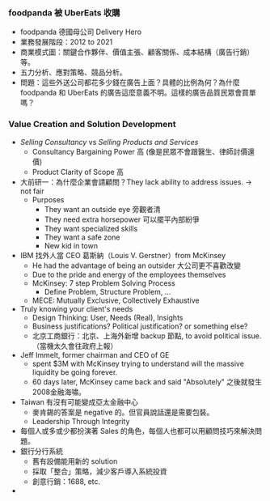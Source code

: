 
### foodpanda 被 UberEats 收購

* foodpanda 德國母公司 Delivery Hero
* 業務發展階段：2012 to 2021
* 商業模式圖：關鍵合作夥伴、價值主張、顧客關係、成本結構（廣告行銷）等。
* 五力分析、應對策略、競品分析。
* 問題：這些外送公司都花多少錢在廣告上面？具體的比例為何？為什麼 foodpanda 和 UberEats 的廣告這麼意義不明。這樣的廣告品質民眾會買單嗎？

### Value Creation and Solution Development

* *Selling Consultancy* vs *Selling Products and Services*
	* Consultancy Bargaining Power 高 (像是民眾不會跟醫生、律師討價還價)
	* Product Clarity of Scope 高
* 大前研一：為什麼企業會請顧問？They lack ability to address issues. -> not fair
	* Purposes
		* They want an outside eye 旁觀者清
		* They need extra horsepower 可以擺平內部紛爭
		* They want specialized skills 
		* They want a safe zone
		* New kid in town
* IBM 找外人當 CEO 葛斯納（Louis V. Gerstner）from McKinsey
	* He had the advantage of being an outsider 大公司更不喜歡改變
	* Due to the pride and energy of the employees themselves
	* McKinsey: 7 step Problem Solving Process
		* Define Problem, Structure Problem, ...
	* MECE: Mutually Exclusive, Collectively Exhaustive
* Truly knowing your client's needs
	* Design Thinking: User, Needs (Real), Insights
	* Business justifications? Political justification? or something else?
	* 北京工商銀行：北京、上海外新增 backup 節點, to avoid political issue. （當機太久會往政府上報） 
* Jeff Immelt, former chairman and CEO of GE
	* spent $3M with McKinsey trying to understand will the massive liquidity be going forever.
	* 60 days later, McKinsey came back and said "Absolutely" 之後就發生2008金融海嘯。
* Taiwan 有沒有可能變成亞太金融中心
	* 麥肯錫的答案是 negative 的。但官員說話還是需要包裝。
	* Leadership Through Integrity
* 每個人或多或少都扮演著 Sales 的角色，每個人也都可以用顧問技巧來解決問題。
* 銀行分行系統
	* 舊有設備能用新的 solution
	* 採取「整合」策略，減少客戶導入系統投資
	* 創意行銷：1688, etc.
* 